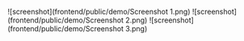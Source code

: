 ![screenshot](frontend/public/demo/Screenshot 1.png)
![screenshot](frontend/public/demo/Screenshot 2.png)
![screenshot](frontend/public/demo/Screenshot 3.png)